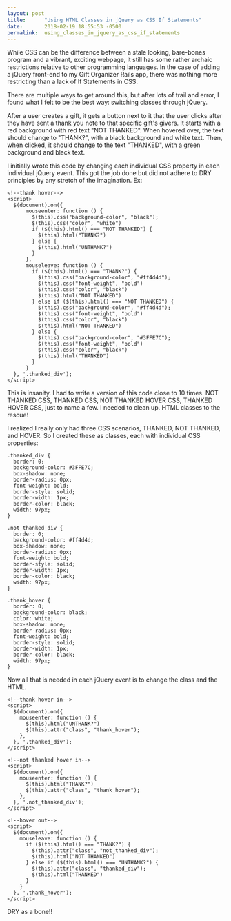 ```yaml
---
layout: post
title:      "Using HTML Classes in jQuery as CSS If Statements"
date:       2018-02-19 18:55:53 -0500
permalink:  using_classes_in_jquery_as_css_if_statements
---
```



While CSS can be the difference between a stale looking, bare-bones program and a vibrant, exciting webpage, it still has some rather archaic restrictions relative to other programming languages. In the case of adding a jQuery front-end to my Gift Organizer Rails app, there was nothing more restricting than a lack of If Statements in CSS.

There are multiple ways to get around this, but after lots of trail and error, I found what I felt to be the best way: switching classes through jQuery.

After a user creates a gift, it gets a button next to it that the user clicks after they have sent a thank you note to that specific gift's givers. It starts with a red background with red text "NOT THANKED". When hovered over, the text should change to "THANK?", with a black background and white text. Then, when clicked, it should change to the text "THANKED", with a green background and black text.

I initially wrote this code by changing each individual CSS property in each individual jQuery event. This got the job done but did not adhere to DRY principles by any stretch of the imagination. Ex:

```
<!--thank hover-->
<script>
  $(document).on({
      mouseenter: function () {
        $(this).css("background-color", "black");
        $(this).css("color", "white")
        if ($(this).html() === "NOT THANKED") {
          $(this).html("THANK?")
        } else {
          $(this).html("UNTHANK?")
        }
      },
      mouseleave: function () {
        if ($(this).html() === "THANK?") {
          $(this).css("background-color", "#ff4d4d");
          $(this).css("font-weight", "bold")
          $(this).css("color", "black")
          $(this).html("NOT THANKED")
        } else if ($(this).html() === "NOT THANKED") {
          $(this).css("background-color", "#ff4d4d");
          $(this).css("font-weight", "bold")
          $(this).css("color", "black")
          $(this).html("NOT THANKED")
        } else {
          $(this).css("background-color", "#3FFE7C");
          $(this).css("font-weight", "bold")
          $(this).css("color", "black")
          $(this).html("THANKED")
        }
      }
  }, '.thanked_div');
</script>
```

This is insanity. I had to write a version of this code close to 10 times. NOT THANKED CSS, THANKED CSS, NOT THANKED HOVER CSS, THANKED HOVER CSS, just to name a few. I needed to clean up. HTML classes to the rescue!

I realized I really only had three CSS scenarios, THANKED, NOT THANKED, and HOVER. So I created these as classes, each with individual CSS properties:

```
.thanked_div {
  border: 0;
  background-color: #3FFE7C;
  box-shadow: none;
  border-radius: 0px;
  font-weight: bold;
  border-style: solid;
  border-width: 1px;
  border-color: black;
  width: 97px;
}

.not_thanked_div {
  border: 0;
  background-color: #ff4d4d;
  box-shadow: none;
  border-radius: 0px;
  font-weight: bold;
  border-style: solid;
  border-width: 1px;
  border-color: black;
  width: 97px;
}

.thank_hover {
  border: 0;
  background-color: black;
  color: white;
  box-shadow: none;
  border-radius: 0px;
  font-weight: bold;
  border-style: solid;
  border-width: 1px;
  border-color: black;
  width: 97px;
}
```

Now all that is needed in each jQuery event is to change the class and the HTML.

```
<!--thank hover in-->
<script>
  $(document).on({
    mouseenter: function () {
      $(this).html("UNTHANK?")
      $(this).attr("class", "thank_hover");
    },
  }, '.thanked_div');
</script>

<!--not thanked hover in-->
<script>
  $(document).on({
    mouseenter: function () {
      $(this).html("THANK?")
      $(this).attr("class", "thank_hover");
    },
  }, '.not_thanked_div');
</script>

<!--hover out-->
<script>
  $(document).on({
    mouseleave: function () {
      if ($(this).html() === "THANK?") {
        $(this).attr("class", "not_thanked_div");
        $(this).html("NOT THANKED")
      } else if ($(this).html() === "UNTHANK?") {
        $(this).attr("class", "thanked_div");
        $(this).html("THANKED")
      }
    }
  }, '.thank_hover');
</script>
```

DRY as a bone!!
